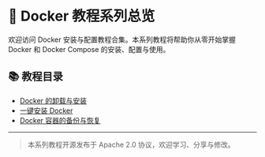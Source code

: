 # 🐳 Docker 教程系列总览

欢迎访问 Docker 安装与配置教程合集。本系列教程将帮助你从零开始掌握 Docker 和 Docker Compose 的安装、配置与使用。

## 📚 教程目录

- [Docker 的卸载与安装](./install-and-uninstall/README.md)
- [一键安装 Docker](./one-click-install/README.md)
- [Docker 容器的备份与恢复](./backup-and-restore/README.md)

---

> 本系列教程开源发布于 Apache 2.0 协议，欢迎学习、分享与修改。
